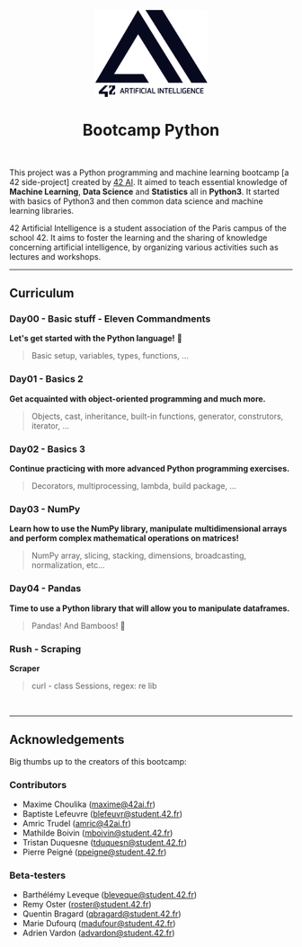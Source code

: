 <p align="center">
  <img src="https://raw.githubusercontent.com/42-AI/bootcamp_python/master/tools/logo_v4_noir.png" width="200" alt="42 AI Logo" />
</p>

<h1 align="center">
  Bootcamp Python
</h1>

<br/>

This project was a Python programming and machine learning bootcamp [a 42 side-project] created by [42 AI](http://www.42ai.fr).
It aimed to teach essential knowledge of **Machine Learning**, **Data Science** and **Statistics** all in **Python3**.
It started with basics of Python3 and then common data science and machine learning libraries.

42 Artificial Intelligence is a student association of the Paris campus of the school 42. 
It aims to foster the learning and the sharing of knowledge concerning artificial intelligence, by organizing various activities such as lectures and workshops.
<br/>

---

## Curriculum

### Day00 - Basic stuff - Eleven Commandments
**Let's get started with the Python language!** :snake:
> Basic setup, variables, types, functions, ...

### Day01 - Basics 2
**Get acquainted with object-oriented programming and much more.**
> Objects, cast, inheritance, built-in functions, generator, construtors, iterator, ...

### Day02 - Basics 3
**Continue practicing with more advanced Python programming exercises.**
> Decorators, multiprocessing, lambda, build package, ...

### Day03 - NumPy
**Learn how to use the NumPy library, manipulate multidimensional arrays and perform complex mathematical operations on matrices!**
> NumPy array, slicing, stacking, dimensions, broadcasting, normalization, etc...

### Day04 - Pandas
**Time to use a Python library that will allow you to manipulate dataframes.**
> Pandas! And Bamboos! :panda_face:

### Rush - Scraping
**Scraper**
> curl - class Sessions, regex: re lib
<br/>

---

## Acknowledgements

Big thumbs up to the creators of this bootcamp:

### Contributors

* Maxime Choulika (maxime@42ai.fr)
* Baptiste Lefeuvre (blefeuvr@student.42.fr)
* Amric Trudel (amric@42ai.fr)
* Mathilde Boivin (mboivin@student.42.fr)
* Tristan Duquesne (tduquesn@student.42.fr)
* Pierre Peigné (ppeigne@student.42.fr)

### Beta-testers

* Barthélémy Leveque (bleveque@student.42.fr)
* Remy Oster (roster@student.42.fr)
* Quentin Bragard (qbragard@student.42.fr)
* Marie Dufourq (madufour@student.42.fr)
* Adrien Vardon (advardon@student.42.fr)
